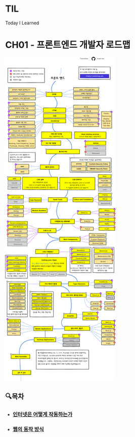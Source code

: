 # TIL
Today I Learned

# CH01 - 프론트엔드 개발자 로드맵

![프론트엔드 개발자 로드맵](https://github.com/Han-Kyeol/developer-roadmap-kr-/blob/master/img/frontend(kr).png?raw=true)
## 🔍목차
- ### [인터넷은 어떻게 작동하는가](./Internet/internet.md)
- ### [웹의 동작 방식](./Internet/web.md)
